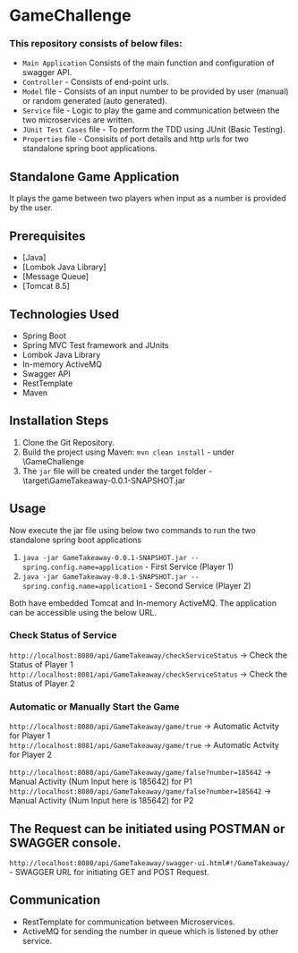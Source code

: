 # GameChallenge

### This repository consists of below files:
- `Main Application` Consists of the main function and configuration of swagger API. 
- `Controller` - Consists of end-point urls.
- `Model` file - Consists of an input number to be provided by user (manual) or random generated (auto generated).
- `Service` file - Logic to play the game and communication between the two microservices are written.
- `JUnit Test Cases` file - To perform the TDD using JUnit (Basic Testing).
- `Properties` file - Consisits of port details and http urls for two standalone spring boot applications.

## Standalone Game Application
It plays the game between two players when input as a number is provided by the user.

## Prerequisites
- [Java]
- [Lombok Java Library]
- [Message Queue] 
- [Tomcat 8.5] 

## Technologies Used

- Spring Boot
- Spring MVC Test framework and JUnits
- Lombok Java Library
- In-memory ActiveMQ
- Swagger API
- RestTemplate
- Maven

## Installation Steps
1. Clone the Git Repository.
2. Build the project using Maven: `mvn clean install` - under \GameChallenge
3. The `jar` file will be created under the target folder - \target\GameTakeaway-0.0.1-SNAPSHOT.jar

## Usage
Now execute the jar file using below two commands to run the two standalone spring boot applications
1. `java -jar GameTakeaway-0.0.1-SNAPSHOT.jar --spring.config.name=application`  - First Service (Player 1)
2. `java -jar GameTakeaway-0.0.1-SNAPSHOT.jar --spring.config.name=application1` - Second Service (Player 2)

Both have embedded Tomcat and In-memory ActiveMQ. The application can be accessible using the below URL.

### Check Status of Service
`http://localhost:8080/api/GameTakeaway/checkServiceStatus` -> Check the Status of Player 1
`http://localhost:8081/api/GameTakeaway/checkServiceStatus` -> Check the Status of Player 2

### Automatic or Manually Start the Game
`http://localhost:8080/api/GameTakeaway/game/true` -> Automatic Actvity for Player 1                                            
`http://localhost:8081/api/GameTakeaway/game/true` -> Automatic Actvity for Player 2

`http://localhost:8080/api/GameTakeaway/game/false?number=185642` -> Manual Activity (Num Input here is 185642) for P1
`http://localhost:8080/api/GameTakeaway/game/false?number=185642` -> Manual Activity (Num Input here is 185642) for P2

## The Request can be initiated using POSTMAN or SWAGGER console.
 `http://localhost:8080/api/GameTakeaway/swagger-ui.html#!/GameTakeaway/` - SWAGGER URL for initiating GET and POST Request.
 
 ## Communication
 - RestTemplate for communication between Microservices.
 - ActiveMQ for sending the number in queue which is listened by other service.
